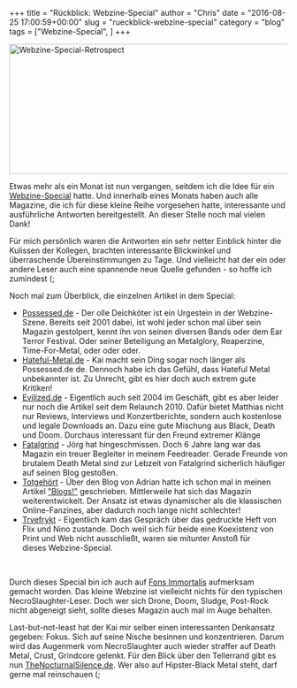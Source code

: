 +++
title = "Rückblick: Webzine-Special"
author = "Chris"
date = "2016-08-25 17:00:59+00:00"
slug = "rueckblick-webzine-special"
category = "blog"
tags = ["Webzine-Special", ]
+++

<img class="aligncenter size-full wp-image-15403" src="http://necroslaughter.de/wp-content/uploads/2016/08/Webzine-Special-Retrospect.png" alt="Webzine-Special-Retrospect" width="680" height="235" />

Etwas mehr als ein Monat ist nun vergangen, seitdem ich die Idee für ein <a href="http://necroslaughter.de/tag/webzine-special/">Webzine-Special</a> hatte. Und innerhalb eines Monats haben auch alle Magazine, die ich für diese kleine Reihe vorgesehen hatte, interessante und ausführliche Antworten bereitgestellt. An dieser Stelle noch mal vielen Dank!

Für mich persönlich waren die Antworten ein sehr netter Einblick hinter die Kulissen der Kollegen, brachten interessante Blickwinkel und überraschende Übereinstimmungen zu Tage. Und vielleicht hat der ein oder andere Leser auch eine spannende neue Quelle gefunden - so hoffe ich zumindest (;

Noch mal zum Überblick, die einzelnen Artikel in dem Special:

<ul>
    <li><a href="http://necroslaughter.de/2016/07/webzine-special-possessed-de/">Possessed.de</a> - Der olle Deichköter ist ein Urgestein in der Webzine-Szene. Bereits seit 2001 dabei, ist wohl jeder schon mal über sein Magazin gestolpert, kennt ihn von seinen diversen Bands oder dem Ear Terror Festival. Oder seiner Beteiligung an Metalglory, Reaperzine, Time-For-Metal, oder oder oder.</li>
    <li><a href="http://necroslaughter.de/2016/08/webzine-special-hateful-metal-de/">Hateful-Metal.de</a> - Kai macht sein Ding sogar noch länger als Possessed.de de. Dennoch habe ich das Gefühl, dass Hateful Metal unbekannter ist. Zu Unrecht, gibt es hier doch auch extrem gute Kritiken!</li>
    <li><a href="http://necroslaughter.de/2016/08/webzine-special-evilized-de/">Evilized.de</a> - Eigentlich auch seit 2004 im Geschäft, gibt es aber leider nur noch die Artikel seit dem Relaunch 2010. Dafür bietet Matthias nicht nur Reviews, Interviews und Konzertberichte, sondern auch kostenlose und legale Downloads an. Dazu eine gute Mischung aus Black, Death und Doom. Durchaus interessant für den Freund extremer Klänge</li>
    <li><a href="http://necroslaughter.de/2016/08/webzine-special-fatalgrind/">Fatalgrind</a> - Jörg hat hingeschmissen. Doch 6 Jahre lang war das Magazin ein treuer Begleiter in meinem Feedreader. Gerade Freunde von brutalem Death Metal sind zur Lebzeit von Fatalgrind sicherlich häufiger auf seinen Blog gestoßen.</li>
    <li><a href="http://necroslaughter.de/2016/08/webzine-special-totgehoert/">Totgehört</a> - Über den Blog von Adrian hatte ich schon mal in meinen Artikel <a href="http://necroslaughter.de/2012/05/blogs/">"Blogs!"</a> geschrieben. Mittlerweile hat sich das Magazin weiterentwickelt. Der Ansatz ist etwas dynamischer als die klassischen Online-Fanzines, aber dadurch noch lange nicht schlechter!</li>
    <li><a href="http://necroslaughter.de/2016/07/trvefrykt-fanzine/">Trvefrykt</a> - Eigentlich kam das Gespräch über das gedruckte Heft von Flix und Nino zustande. Doch weil sich für beide eine Koexistenz von Print und Web nicht ausschließt, waren sie mitunter Anstoß für dieses Webzine-Special.</li>
</ul>

&nbsp;

Durch dieses Special bin ich auch auf <a href="http://fons-immortalis.com/">Fons Immortalis</a> aufmerksam gemacht worden. Das kleine Webzine ist vielleicht nichts für den typischen NecroSlaughter-Leser. Doch wer sich Drone, Doom, Sludge, Post-Rock nicht abgeneigt sieht, sollte dieses Magazin auch mal im Auge behalten.

Last-but-not-least hat der Kai mir selber einen interessanten Denkansatz gegeben: Fokus. Sich auf seine Nische besinnen und konzentrieren. Darum wird das Augenmerk vom NecroSlaughter auch wieder straffer auf Death Metal, Crust, Grindcore gelenkt. Für den Blick über den Tellerrand gibt es nun <a href="http://thenocturnalsilence.de">TheNocturnalSilence.de</a>. Wer also auf Hipster-Black Metal steht, darf gerne mal reinschauen (;
